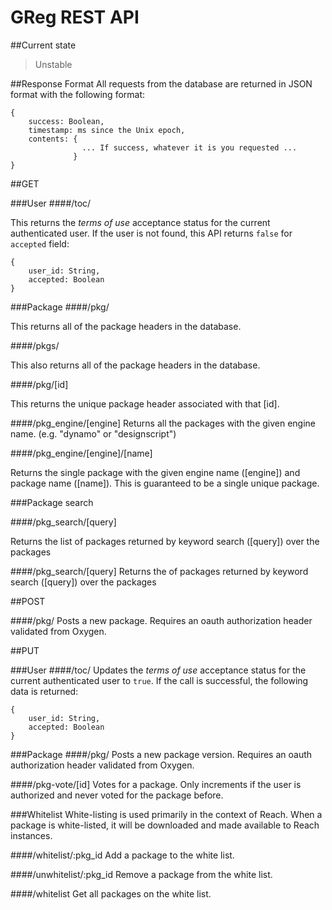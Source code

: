 GReg REST API
=========

##Current state
> Unstable

##Response Format
All requests from the database are returned in JSON format with the following format:

    {
        success: Boolean,
        timestamp: ms since the Unix epoch,
        contents: {
                    ... If success, whatever it is you requested ...
                  }
    }

##GET

###User
####/toc/

This returns the *terms of use* acceptance status for the current authenticated user. If the user is not found, this API returns `false` for `accepted` field:

    {
        user_id: String,
        accepted: Boolean
    }

###Package
####/pkg/

This returns all of the package headers in the database.

####/pkgs/

This also returns all of the package headers in the database.

####/pkg/[id]

This returns the unique package header associated with that [id].

####/pkg_engine/[engine]
Returns all the packages with the given engine name. (e.g. "dynamo" or "designscript")

####/pkg_engine/[engine]/[name]

Returns the single package with the given engine name ([engine]) and package name ([name]).  This is guaranteed to be a single unique package.

###Package search

####/pkg_search/[query]

Returns the list of packages returned by keyword search ([query]) over the packages

####/pkg_search/[query]
Returns the of packages returned by keyword search ([query]) over the packages

##POST

####/pkg/
Posts a new package.  Requires an oauth authorization header validated from Oxygen.

##PUT

###User
####/toc/
Updates the *terms of use* acceptance status for the current authenticated user to `true`. If the call is successful, the following data is returned:

    {
        user_id: String,
        accepted: Boolean
    }

###Package
####/pkg/
Posts a new package version.  Requires an oauth authorization header validated from Oxygen.

####/pkg-vote/[id]
Votes for a package.  Only increments if the user is authorized and never voted for the package before.

###Whitelist
White-listing is used primarily in the context of Reach. When a package is white-listed, it will be downloaded and made available to Reach instances.

####/whitelist/:pkg_id
Add a package to the white list.

####/unwhitelist/:pkg_id
Remove a package from the white list.

####/whitelist
Get all packages on the white list.

    
